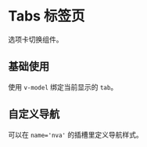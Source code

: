<script setup>
import tabsBase from "./examples/tabs/tabs-base.vue"
import tabsCustom from "./examples/tabs/tabs-custom.vue"
</script>

# Tabs 标签页

选项卡切换组件。

## 基础使用

使用 ```v-model``` 绑定当前显示的 ```tab```。

<tabsBase />

## 自定义导航

可以在 ```name='nva'``` 的插槽里定义导航样式。

<tabsCustom />


